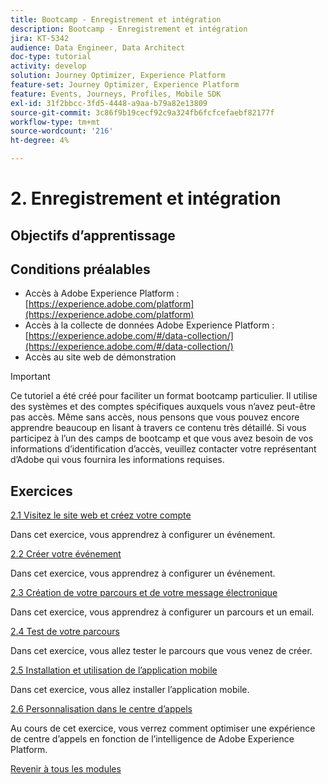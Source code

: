 ```yaml
---
title: Bootcamp - Enregistrement et intégration
description: Bootcamp - Enregistrement et intégration
jira: KT-5342
audience: Data Engineer, Data Architect
doc-type: tutorial
activity: develop
solution: Journey Optimizer, Experience Platform
feature-set: Journey Optimizer, Experience Platform
feature: Events, Journeys, Profiles, Mobile SDK
exl-id: 31f2bbcc-3fd5-4448-a9aa-b79a82e13809
source-git-commit: 3c86f9b19cecf92c9a324fb6fcfcefaebf82177f
workflow-type: tm+mt
source-wordcount: '216'
ht-degree: 4%

---
```


# 2. Enregistrement et intégration

## Objectifs d’apprentissage

## Conditions préalables

- Accès à Adobe Experience Platform : [https://experience.adobe.com/platform](https://experience.adobe.com/platform)
- Accès à la collecte de données Adobe Experience Platform : [https://experience.adobe.com/#/data-collection/](https://experience.adobe.com/#/data-collection/)
- Accès au site web de démonstration

>[!IMPORTANT]
>
>Ce tutoriel a été créé pour faciliter un format bootcamp particulier. Il utilise des systèmes et des comptes spécifiques auxquels vous n’avez peut-être pas accès. Même sans accès, nous pensons que vous pouvez encore apprendre beaucoup en lisant à travers ce contenu très détaillé. Si vous participez à l’un des camps de bootcamp et que vous avez besoin de vos informations d’identification d’accès, veuillez contacter votre représentant d’Adobe qui vous fournira les informations requises.

## Exercices

[2.1 Visitez le site web et créez votre compte](./ex1.md)

Dans cet exercice, vous apprendrez à configurer un événement.

[2.2 Créer votre événement](./ex2.md)

Dans cet exercice, vous apprendrez à configurer un événement.

[2.3 Création de votre parcours et de votre message électronique](./ex3.md)

Dans cet exercice, vous apprendrez à configurer un parcours et un email.

[2.4 Test de votre parcours](./ex4.md)

Dans cet exercice, vous allez tester le parcours que vous venez de créer.

[2.5 Installation et utilisation de l’application mobile](./ex5.md)

Dans cet exercice, vous allez installer l’application mobile.

[2.6 Personnalisation dans le centre d’appels](./ex6.md)

Au cours de cet exercice, vous verrez comment optimiser une expérience de centre d’appels en fonction de l’intelligence de Adobe Experience Platform.

[Revenir à tous les modules](../../overview.md)
